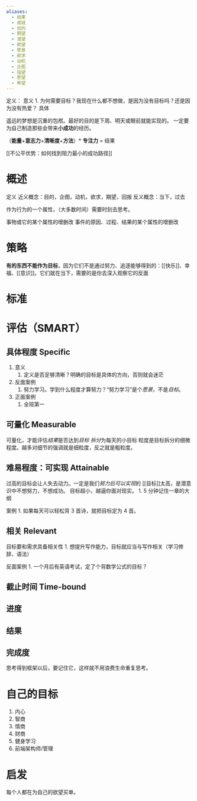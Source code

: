 ```yaml
---
aliases:
  - 结果
  - 成就
  - 目的
  - 期望
  - 渴望
  - 欲望
  - 愿景
  - 欲求
  - 动机
  - 企图
  - 指望
  - 愿望
  - 希望
---
```

定义：
意义
	1. 为何需要目标？我现在什么都不想做，是因为没有目标吗？还是因为没有热爱？
具体

遥远的梦想是沉重的包袱。最好的目的是下周、明天或眼前就能实现的。
一定要为自己制造那些会带来**小成功**的经历。

（**能量**+**意志力**+**清晰度**+**方法**）\* **专注力** = 结果

[[不公平优势：如何找到阻力最小的成功路径]] 

# 概述
定义
近义概念：目的，企图，动机，欲求，期望，回报
反义概念：当下，过去

作为行为的一个属性，（大多数时间）需要时刻去思考。

事物或它的某个属性的增删改
事件的原因、过程、结果的某个属性的增删改
# 策略
**有的东西不能作为目标**，因为它们不是通过努力、追逐能够得到的：[[快乐]]、幸福、[[意识]]。它们就在当下，需要的是你去深入观察它的反面
# 标准

# 评估（SMART）
## 具体程度 Specific
1. 意义
	1. 定义是否足够清晰？明确的目标是具体的方向，否则就会迷茫
2. 反面案例
	1. 努力学习。学到什么程度才算努力？“努力学习”是个*愿景*，不是*目标*。
3. 正面案例
	1. 全班第一
## 可量化 Measurable
可量化，才能评估*结果*是否达到*目标* 
*拆分*为每天的小目标
粒度是目标拆分的细微程度。越多对细节的强调就是细粒度，反之就是粗粒度。
## 难易程度：可实现 Attainable
过高的目标会让人失去动力。一定是我们*努力后可以实现*的
[[目标]]太高，是潜意识中不想努力，不想成功。
目标超小，越逼你面对现实。
	1. 5 分钟记住一章的大纲

案例
	1. 如果每天可以轻松背 3 首诗，就把目标定为 4 首。

## 相关 Relevant
目标要和需求具备相关性
	1. 想提升写作能力，目标就应当与写作相关（学习修辞、语法）

反面案例
	1. 一个月后有英语考试，定了个背数学公式的目标？
## 截止时间 Time-bound

## 进度

## 结果

## 完成度


思考得到框架以后，要记住它，这样就不用浪费生命重复思考。

# 自己的目标
1. 内心
2. 智商
3. 情商
4. 财商
5. 健身学习
6. 前端架构师/管理

# 启发
每个人都在为自己的欲望买单。